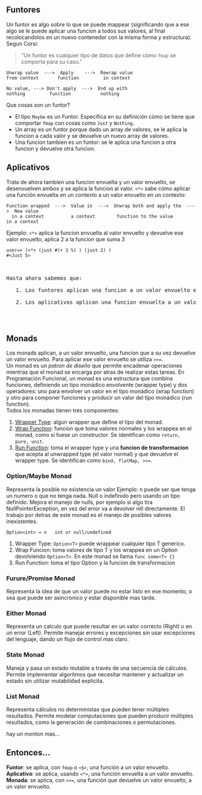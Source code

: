 ## Funtores
Un funtor es algo sobre lo que se puede mappear (significando que a ese algo se le puede aplicar una funcion a todos sus valores, al final recolocandolos en un nuevo contenedor con la misma forma y estructura).<br>
Segun Corsi: 
> "Un funtor es cualquier tipo de datos que define cómo `fmap` se comporta para su caso."
```
Unwrap value  --->  Apply    --->  Rewrap value
from context       function         in context
```
```
No value, ---> Don't apply  --->  End up with
nothing         function           nothing
```
Que cosas son un funtor?
- El tipo `Maybe` es un Funtor. Especifica en su definición cómo se tiene que comportar `fmap` con
cosas como `Just` y `Nothing`. <br>
- Un array es un funtor porque dado un array de valores, se le aplica la funcion a cada valor y se devuelve un nuevo array de valores. <br>
- Una funcion tambien es un funtor: se le aplica una funcion a otra funcion y devuelve otra funcion.


## Aplicativos 
Trata de ahora tambien una funcion envuelta y un valor envuelto, se desenvuelven ambos y se aplica la funcion al valor.
`<*>` sabe cómo aplicar una función envuelta en un contexto a un valor envuelto en un contexto:
```
Function wrapped  --->  Value in  --->  Unwrap both and apply the  --->  New value
  in a context          a context        function to the value          in a context
```
Ejemplo: `<*>` aplica la funcion envuelta al valor envuelto y devuelve ese valor envuelto, aplica 2 a la funcion que suma 3
```
user=> (<*> (just #(+ 3 %) ) (just 2) )
#<Just 5>
```
<br>      
<pre>
Hasta ahora sabemos que:      <br>                                        
   1. Los funtores aplican una funcion a un valor envuelto en un contexo<br>
   2. Los aplicativos aplican una funcion envuelta a un valor envuelto <br>    
</pre>
<br>  

## Monads 
Los monads aplican, a un valor envuelto, una funcion que a su vez devuelve un valor envuelto. Para aplicar ese valor envuelto se utiliza `>>=`.<br>
Un monad es un _patron de diseño_ que permite encadenar operaciones mientras que el monad se encarga por atras de realizar estas tareas.
En Programación Funcional, un monad es una estructura que combina funciones, definiendo un tipo monádico envolvente (wrapper type) y dos operadores: uno para envolver un valor en el tipo monádico (wrap function) y otro para componer funciones y producir un valor del tipo monádico (run function).<br>
Todos los monadas tienen tres componentes:
1. <ins>Wrapper Type</ins>: algun wrapper que define el tipo del monad.
2. <ins>Wrap Function</ins>: funcion que toma valores normales y los wrappea en el monad, como si fuese un constructor. Se identifican como ```return, pure, unit```.
3. <ins>Run Function</ins>: toma el wrapper type y una **funcion de transformacion** que acepta al unwrapped type (el valor normal) y que devuelve el wrapper type. Se identifican como ```bind, flatMap, >>=```.

### Option/Maybe Monad
Representa la posible no existencia un valor
Ejemplo: n puede ser que tenga un numero o que no tenga nada. Null o indefinido pero usando un tipo definido. Mejora el manejo de nulls, por ejemplo si algo tira NullPointerException, en vez del error va a devolver nill directamente. El trabajo por detras de este monad es el manejo de posibles valores inexistentes.
```
Option<int> = n   int or null/undefined
```
1. Wrapper Type: `Option<T>` puede wrappear cualquier tipo T generico.
2. Wrap Funcion: toma valores de tipo T y los wrappea en un Option devolviendo `Option<T>`. En este monad se llama `func some<T> {}`
3. Run Function: toma el tipo Option y la funcion de transformacion

### Furure/Promise Monad
Representa la idea de que un valor puede no estar listo en ese momento, o sea que puede ser asincronico y estar disponible mas tarde.

### Either Monad
Representa un calculo que puede resultar en un valor correcto (Right) o en un error (Left). 
Permite manejar errores y excepciones sin usar excepciones del lenguaje, dando un flujo de control mas claro.

### State Monad 
Maneja y pasa un estado mutable a través de una secuencia de cálculos.
Permite implementar algoritmos que necesitar mantener y actualizar un estado sin utilizar mutabilidad explicita.

### List Monad
Representa cálculos no deterministas que pueden tener múltiples resultados.
Permite modelar computaciones que pueden producir múltiples resultados, como la generación de combinaciones o permutaciones.

hay un monton mas...
## Entonces...
**Funtor**: se aplica, con `fmap` o `<$>`, una función a un valor envuelto.<br>
**Aplicativo**: se aplica, usando `<*>`, una función envuelta a un valor envuelto.<br>
**Monada**: se aplica, con `>>=`, una función que devuelve un valor envuelto, a un valor envuelto.<br>
